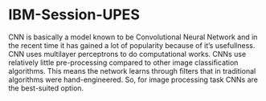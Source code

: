 # IBM-Session-UPES
CNN is basically a model known to be Convolutional Neural Network and in the recent time it has gained a lot of popularity because of it’s usefullness. CNN uses multilayer perceptrons to do computational works. CNNs use relatively little pre-processing compared to other image classification algorithms. This means the network learns through filters that in traditional algorithms were hand-engineered. So, for image processing task CNNs are the best-suited option.
